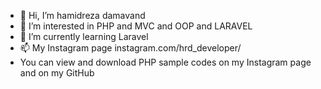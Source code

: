 - 👋 Hi, I’m hamidreza damavand
- 👀 I’m interested in PHP and MVC and OOP and LARAVEL
- 🌱 I’m currently learning Laravel
- 📫 My Instagram page instagram.com/hrd_developer/ 
 - You can view and download PHP sample  codes on my Instagram page and on my GitHub

